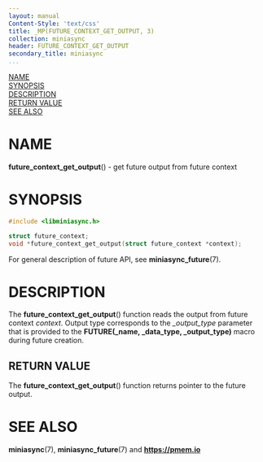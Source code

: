 ```yaml
---
layout: manual
Content-Style: 'text/css'
title: _MP(FUTURE_CONTEXT_GET_OUTPUT, 3)
collection: miniasync
header: FUTURE_CONTEXT_GET_OUTPUT
secondary_title: miniasync
...
```


[comment]: <> (SPDX-License-Identifier: BSD-3-Clause)
[comment]: <> (Copyright 2022, Intel Corporation)

[comment]: <> (future_context_get_output.3 -- man page for miniasync future_context_get_output operation)

[NAME](#name)<br />
[SYNOPSIS](#synopsis)<br />
[DESCRIPTION](#description)<br />
[RETURN VALUE](#return-value)<br />
[SEE ALSO](#see-also)<br />


# NAME #

**future_context_get_output**() - get future output from future context


# SYNOPSIS #

```c
#include <libminiasync.h>

struct future_context;
void *future_context_get_output(struct future_context *context);
```

For general description of future API, see **miniasync_future**(7).

# DESCRIPTION #

The **future_context_get_output**() function reads the output from future context *context*.
Output type corresponds to the *\_output_type* parameter that is provided to the
**FUTURE(_name, _data_type, _output_type)** macro during future creation.


## RETURN VALUE ##

The **future_context_get_output**() function returns pointer to the future output.


# SEE ALSO #

**miniasync**(7), **miniasync_future**(7) and **<https://pmem.io>**
